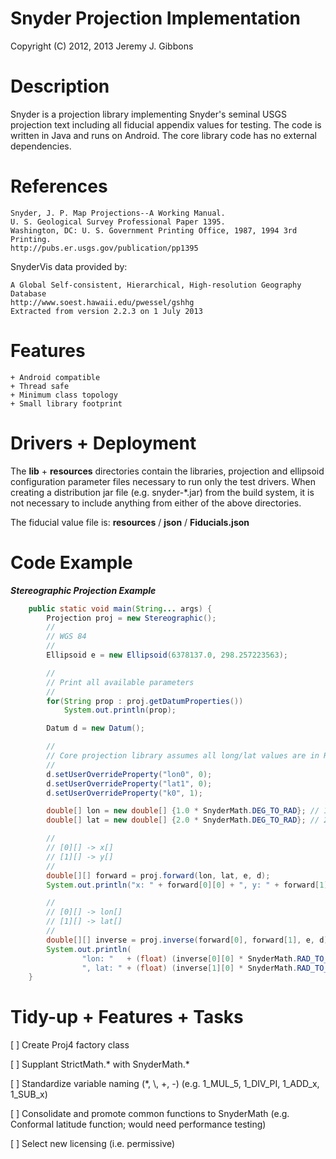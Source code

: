 Snyder Projection Implementation
================================

Copyright (C) 2012, 2013  Jeremy J. Gibbons

Description
===========

Snyder is a projection library implementing Snyder's seminal USGS projection
text including all fiducial appendix values for testing.  The code is written in
Java and runs on Android.  The core library code has no external dependencies.

References
==========

    Snyder, J. P. Map Projections--A Working Manual.
    U. S. Geological Survey Professional Paper 1395.
    Washington, DC: U. S. Government Printing Office, 1987, 1994 3rd Printing.
    http://pubs.er.usgs.gov/publication/pp1395

SnyderVis data provided by:

    A Global Self-consistent, Hierarchical, High-resolution Geography Database
    http://www.soest.hawaii.edu/pwessel/gshhg
    Extracted from version 2.2.3 on 1 July 2013

Features
========
    + Android compatible
    + Thread safe
    + Minimum class topology
    + Small library footprint

Drivers + Deployment
====================

The **lib** + **resources** directories contain the libraries, projection and
ellipsoid configuration parameter files necessary to run only the test drivers.
When creating a distribution jar file (e.g. snyder-*.jar) from the build
system, it is not necessary to include anything from either of the above
directories.

The fiducial value file is: **resources** / **json** / **Fiducials.json**

Code Example
============

***Stereographic Projection Example***
```Java
    public static void main(String... args) {
        Projection proj = new Stereographic();
        //
        // WGS 84
        //
        Ellipsoid e = new Ellipsoid(6378137.0, 298.257223563);

        //
        // Print all available parameters
        //
        for(String prop : proj.getDatumProperties())
            System.out.println(prop);

        Datum d = new Datum();

        //
        // Core projection library assumes all long/lat values are in Radians
        //
        d.setUserOverrideProperty("lon0", 0);
        d.setUserOverrideProperty("lat1", 0);
        d.setUserOverrideProperty("k0", 1);

        double[] lon = new double[] {1.0 * SnyderMath.DEG_TO_RAD}; // 1.0 degree
        double[] lat = new double[] {2.0 * SnyderMath.DEG_TO_RAD}; // 2.0 degree

        //
        // [0][] -> x[]
        // [1][] -> y[]
        //
        double[][] forward = proj.forward(lon, lat, e, d);
        System.out.println("x: " + forward[0][0] + ", y: " + forward[1][0]);

        //
        // [0][] -> lon[]
        // [1][] -> lat[]
        //
        double[][] inverse = proj.inverse(forward[0], forward[1], e, d);
        System.out.println(
                "lon: "   + (float) (inverse[0][0] * SnyderMath.RAD_TO_DEG) +
                ", lat: " + (float) (inverse[1][0] * SnyderMath.RAD_TO_DEG));
    }
```

Tidy-up + Features + Tasks
==========================

[ ] Create Proj4 factory class

[ ] Supplant StrictMath.* with SnyderMath.*

[ ] Standardize variable naming (\*, \\, \+, \-)
    (e.g. 1\_MUL\_5, 1\_DIV\_PI, 1\_ADD\_x, 1\_SUB\_x)

[ ] Consolidate and promote common functions to SnyderMath
    (e.g. Conformal latitude function; would need performance testing)

[ ] Select new licensing (i.e. permissive)
